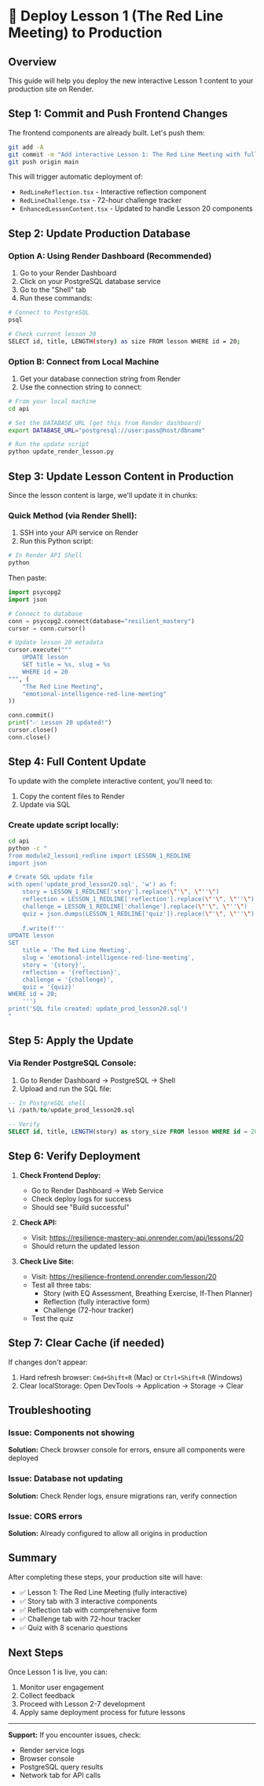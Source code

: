 # 🚀 Deploy Lesson 1 (The Red Line Meeting) to Production

## Overview
This guide will help you deploy the new interactive Lesson 1 content to your production site on Render.

## Step 1: Commit and Push Frontend Changes
The frontend components are already built. Let's push them:

```bash
git add -A
git commit -m "Add interactive Lesson 1: The Red Line Meeting with full EI components"
git push origin main
```

This will trigger automatic deployment of:
- `RedLineReflection.tsx` - Interactive reflection component
- `RedLineChallenge.tsx` - 72-hour challenge tracker
- `EnhancedLessonContent.tsx` - Updated to handle Lesson 20 components

## Step 2: Update Production Database

### Option A: Using Render Dashboard (Recommended)
1. Go to your Render Dashboard
2. Click on your PostgreSQL database service
3. Go to the "Shell" tab
4. Run these commands:

```bash
# Connect to PostgreSQL
psql

# Check current lesson 20
SELECT id, title, LENGTH(story) as size FROM lesson WHERE id = 20;
```

### Option B: Connect from Local Machine
1. Get your database connection string from Render
2. Use the connection string to connect:

```bash
# From your local machine
cd api

# Set the DATABASE_URL (get this from Render dashboard)
export DATABASE_URL="postgresql://user:pass@host/dbname"

# Run the update script
python update_render_lesson.py
```

## Step 3: Update Lesson Content in Production

Since the lesson content is large, we'll update it in chunks:

### Quick Method (via Render Shell):
1. SSH into your API service on Render
2. Run this Python script:

```python
# In Render API Shell
python
```

Then paste:

```python
import psycopg2
import json

# Connect to database
conn = psycopg2.connect(database="resilient_mastery")
cursor = conn.cursor()

# Update lesson 20 metadata
cursor.execute("""
    UPDATE lesson 
    SET title = %s, slug = %s
    WHERE id = 20
""", (
    "The Red Line Meeting",
    "emotional-intelligence-red-line-meeting"
))

conn.commit()
print("✅ Lesson 20 updated!")
cursor.close()
conn.close()
```

## Step 4: Full Content Update

To update with the complete interactive content, you'll need to:

1. Copy the content files to Render
2. Update via SQL

### Create update script locally:
```bash
cd api
python -c "
from module2_lesson1_redline import LESSON_1_REDLINE
import json

# Create SQL update file
with open('update_prod_lesson20.sql', 'w') as f:
    story = LESSON_1_REDLINE['story'].replace(\"'\", \"''\")
    reflection = LESSON_1_REDLINE['reflection'].replace(\"'\", \"''\")
    challenge = LESSON_1_REDLINE['challenge'].replace(\"'\", \"''\")
    quiz = json.dumps(LESSON_1_REDLINE['quiz']).replace(\"'\", \"''\")
    
    f.write(f'''
UPDATE lesson 
SET 
    title = 'The Red Line Meeting',
    slug = 'emotional-intelligence-red-line-meeting',
    story = '{story}',
    reflection = '{reflection}',
    challenge = '{challenge}',
    quiz = '{quiz}'
WHERE id = 20;
    ''')
print('SQL file created: update_prod_lesson20.sql')
"
```

## Step 5: Apply the Update

### Via Render PostgreSQL Console:
1. Go to Render Dashboard → PostgreSQL → Shell
2. Upload and run the SQL file:

```sql
-- In PostgreSQL shell
\i /path/to/update_prod_lesson20.sql

-- Verify
SELECT id, title, LENGTH(story) as story_size FROM lesson WHERE id = 20;
```

## Step 6: Verify Deployment

1. **Check Frontend Deploy:**
   - Go to Render Dashboard → Web Service
   - Check deploy logs for success
   - Should see "Build successful"

2. **Check API:**
   - Visit: https://resilience-mastery-api.onrender.com/api/lessons/20
   - Should return the updated lesson

3. **Check Live Site:**
   - Visit: https://resilience-frontend.onrender.com/lesson/20
   - Test all three tabs:
     - Story (with EQ Assessment, Breathing Exercise, If-Then Planner)
     - Reflection (fully interactive form)
     - Challenge (72-hour tracker)
   - Test the quiz

## Step 7: Clear Cache (if needed)

If changes don't appear:
1. Hard refresh browser: `Cmd+Shift+R` (Mac) or `Ctrl+Shift+R` (Windows)
2. Clear localStorage: Open DevTools → Application → Storage → Clear

## Troubleshooting

### Issue: Components not showing
**Solution:** Check browser console for errors, ensure all components were deployed

### Issue: Database not updating
**Solution:** Check Render logs, ensure migrations ran, verify connection

### Issue: CORS errors
**Solution:** Already configured to allow all origins in production

## Summary

After completing these steps, your production site will have:
- ✅ Lesson 1: The Red Line Meeting (fully interactive)
- ✅ Story tab with 3 interactive components
- ✅ Reflection tab with comprehensive form
- ✅ Challenge tab with 72-hour tracker
- ✅ Quiz with 8 scenario questions

## Next Steps

Once Lesson 1 is live, you can:
1. Monitor user engagement
2. Collect feedback
3. Proceed with Lesson 2-7 development
4. Apply same deployment process for future lessons

---

**Support:** If you encounter issues, check:
- Render service logs
- Browser console
- PostgreSQL query results
- Network tab for API calls
